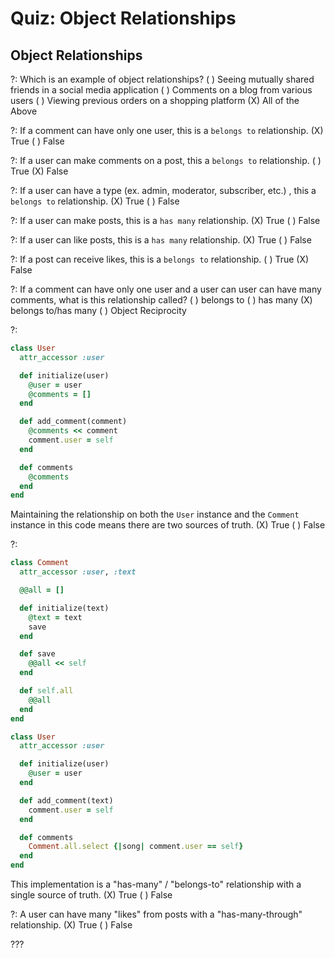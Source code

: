 # Quiz: Object Relationships

## Object Relationships

?: Which is an example of object relationships?
( ) Seeing mutually shared friends in a social media application ( ) Comments on a blog from various users ( ) Viewing previous orders on a shopping platform (X) All of the Above

?: If a comment can have only one user, this is a `belongs to` relationship.
(X) True ( ) False

?: If a user can make comments on a post, this a `belongs to` relationship.
( ) True (X) False

?: If a user can have a type (ex. admin, moderator, subscriber, etc.) , this a `belongs to` relationship.
(X) True ( ) False

?: If a user can make posts, this is a `has many` relationship.
(X) True ( ) False

?: If a user can like posts, this is a `has many` relationship.
(X) True ( ) False

?: If a post can receive likes, this is a `belongs to` relationship.
( ) True (X) False

?: If a comment can have only one user and a user can user can have many comments, what is this relationship called?
( ) belongs to ( ) has many (X) belongs to/has many ( ) Object Reciprocity

?:

```ruby
class User
  attr_accessor :user

  def initialize(user)
    @user = user
    @comments = []
  end

  def add_comment(comment)
    @comments << comment
    comment.user = self
  end

  def comments
    @comments
  end
end
```

Maintaining the relationship on both the `User` instance and the `Comment` instance in this code means there are two sources of truth.
(X) True ( ) False

?:

```ruby
class Comment
  attr_accessor :user, :text

  @@all = []

  def initialize(text)
    @text = text
    save
  end

  def save
    @@all << self
  end

  def self.all
    @@all
  end
end
```
```ruby
class User
  attr_accessor :user

  def initialize(user)
    @user = user
  end

  def add_comment(text)
    comment.user = self
  end

  def comments
    Comment.all.select {|song| comment.user == self}
  end
end
```

This implementation is a "has-many" / "belongs-to" relationship with a single source of truth.
(X) True ( ) False

?: A user can have many "likes" from posts with a "has-many-through" relationship.
(X) True ( ) False

???
